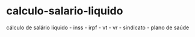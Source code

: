 # calculo-salario-liquido
cálculo de salário líquido - inss - irpf - vt - vr - sindicato - plano de saúde
